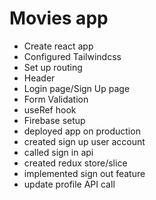 # Movies app

- Create react app
- Configured Tailwindcss
- Set up routing
- Header
- Login page/Sign Up page
- Form Validation
- useRef hook
- Firebase setup
- deployed app on production
- created sign up user account
- called sign in api
- created redux store/slice
- implemented sign out feature
- update profile API call
